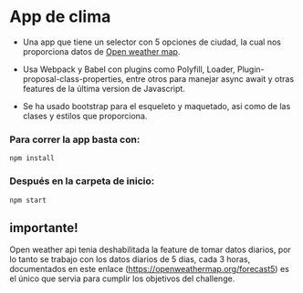 #   App de clima

- Una app que tiene un selector con 5 opciones de ciudad, la cual nos proporciona datos de [Open weather map](https://openweathermap.org/).

-   Usa Webpack y Babel con plugins como Polyfill, Loader, Plugin-proposal-class-properties, entre otros para manejar async await y otras features de la última version de Javascript.
-   Se ha usado bootstrap para el esqueleto y maquetado, asi como de las clases y estilos que proporciona.

###  Para correr la app basta con:

`npm install`

### Después en la carpeta de inicio:

`npm start`

## importante!
Open weather api tenia deshabilitada la feature de tomar datos diarios, por lo tanto se trabajo con los datos diarios de 5 dias, cada 3 horas, documentados en este enlace (https://openweathermap.org/forecast5) es el único que servia para cumplir los objetivos del challenge.

